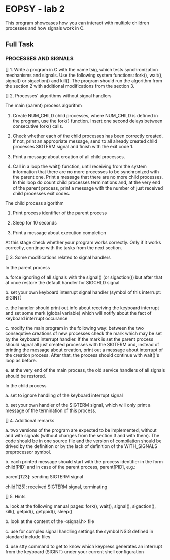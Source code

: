 # EOPSY - lab 2
 This program showcases how you can interact with multiple children processes and how signals work in C.

## Full Task
### PROCESSES AND SIGNALS


[] 1. Write a program in C with the name tsig, which tests synchronization
  mechanisms and signals. Use the following system functions: fork(), wait(),
  signal() or sigaction() and kill(). The program should run the algorithm 
  from the section 2 with additional modifications from the section 3.


[] 2. Processes' algorithms without signal handlers

  The main (parent) process algorithm

  1. Create NUM_CHILD child processes, where NUM_CHILD is defined in the
  program, use the fork() function. Insert one second delays between
  consecutive fork() calls.

  2. Check whether each of the child processes has been correctly created. If
  not, print an appropriate message, send to all already created child
  processes SIGTERM signal and finish with the exit code 1.

  3. Print a message about creation of all child processes.

  4. Call in a loop the wait() function, until receiving from the system
  information that there are no more processes to be synchronized with the
  parent one. Print a message that there are no more child processes. In this
  loop do count child processes terminations and, at the very end of the
  parent process, print a message with the number of just received child
  processes exit codes.

  The child process algorithm

  1. Print process identifier of the parent process

  2. Sleep for 10 seconds

  3. Print a message about execution completion


  At this stage check whether your program works correctly. Only if it works
  correctly, continue with the tasks from the next section.


[] 3. Some modifications related to signal handlers

  In the parent process

  a. force ignoring of all signals with the signal() (or sigaction()) but
  after that at once restore the default handler for SIGCHLD signal

  b. set your own keyboard interrupt signal handler (symbol of this interrupt:
  SIGINT)

  c. the handler should print out info about receiving the keyboard interrupt
  and set some mark (global variable) which will notify about the fact of
  keyboard interrupt occurance

  c. modify the main program in the following way: between the two consequtive
  creations of new processes check the mark which may be set by the keyboard
  interrupt handler. If the mark is set the parent process should signal all
  just created processes with the SIGTERM and, instead of printing the message
  about creation, print out a message about interrupt of the creation process.
  After that, the process should continue with wait()'s loop as before.

  e. at the very end of the main process, the old service handlers of all
  signals should be restored.


  In the child process

  a. set to ignore handling of the keyboard interrupt signal

  b. set your own handler of the SIGTERM signal, which will only print a
  message of the termination of this process.


[] 4. Additional remarks

  a. two versions of the program are expected to be implemented, without and
  with signals (without changes from the section 3 and with them). The code
  should be in one source file and the version of compilation should be drived
  by the definition or by the lack of definition of the WITH_SIGNALS
  preprocessor symbol.

  b. each printed message should start with the process identifier in the form
  child[PID] and in case of the parent process, parent[PID], e.g.:

  parent[123]: sending SIGTERM signal 

  child[125]:  received SIGTERM signal, terminating


[] 5. Hints

  a. look at the following manual pages: fork(), wait(), signal(),
  sigaction(), kill(), getpid(), getppid(), sleep()

  b. look at the content of the <signal.h> file

  c. use for complex signal handling settings the symbol NSIG defined in 
  standard include files

  d. use stty command to get to know which keypress generates an interrupt
  from the keyboard (SIGINT) under your current shell configuration
